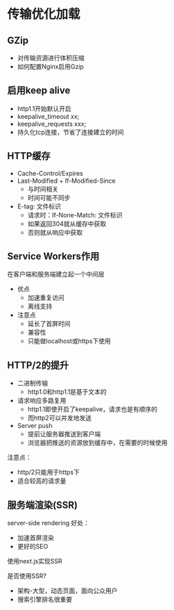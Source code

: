 # 传输优化加载

## GZip
- 对传输资源进行体积压缩
- 如何配置Nginx启用Gzip


## 启用keep alive
- http1.1开始默认开启
- keepalive_timeout xx;
- keepalive_requests xxx;
- 持久化tcp连接，节省了连接建立的时间

## HTTP缓存

- Cache-Control/Expires
- Last-Modified + If-Modified-Since
  - 与时间相关
  - 时间可能不同步
- E-tag: 文件标识
  - 请求时：If-None-Match: 文件标识
  - 如果返回304就从缓存中获取
  - 否则就从响应中获取

## Service Workers作用
在客户端和服务端建立起一个中间层

- 优点
  - 加速重复访问
  - 离线支持
- 注意点
  - 延长了首屏时间
  - 兼容性
  - 只能做localhost或https下使用

## HTTP/2的提升
- 二进制传输
  - http1.0和http1.1是基于文本的
- 请求响应多路复用
  - http1.1即使开启了keepalive，请求也是有顺序的
  - 而http2可以并发地发送
- Server push
  - 提前让服务器推送到客户端
  - 浏览器把推送的资源放到缓存中，在需要的时候使用

注意点：
- http/2只能用于https下
- 适合较高的请求量


## 服务端渲染(SSR)
server-side rendering
好处：
- 加速首屏渲染
- 更好的SEO

使用next.js实现SSR

是否使用SSR?
- 架构-大型，动态页面，面向公众用户
- 搜索引擎排名很重要